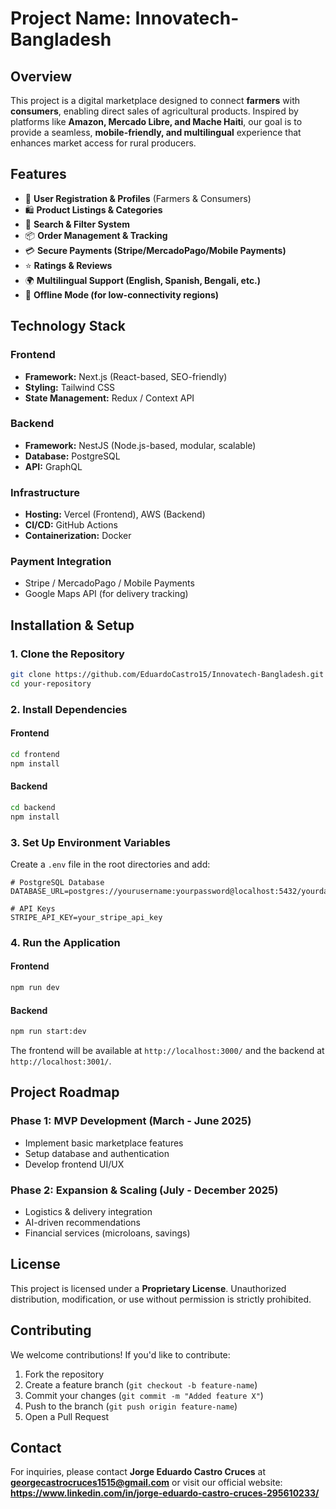 # **Project Name: Innovatech-Bangladesh**


## **Overview**
This project is a digital marketplace designed to connect **farmers** with **consumers**, enabling direct sales of agricultural products. Inspired by platforms like **Amazon, Mercado Libre, and Mache Haiti**, our goal is to provide a seamless, **mobile-friendly, and multilingual** experience that enhances market access for rural producers.

## **Features**
- 🌱 **User Registration & Profiles** (Farmers & Consumers)
- 🛍 **Product Listings & Categories**
- 🔎 **Search & Filter System**
- 📦 **Order Management & Tracking**
- 💳 **Secure Payments (Stripe/MercadoPago/Mobile Payments)**
- ⭐ **Ratings & Reviews**
- 🌍 **Multilingual Support (English, Spanish, Bengali, etc.)**
- 📡 **Offline Mode (for low-connectivity regions)**

## **Technology Stack**
### **Frontend**
- **Framework:** Next.js (React-based, SEO-friendly)
- **Styling:** Tailwind CSS
- **State Management:** Redux / Context API

### **Backend**
- **Framework:** NestJS (Node.js-based, modular, scalable)
- **Database:** PostgreSQL
- **API:** GraphQL

### **Infrastructure**
- **Hosting:** Vercel (Frontend), AWS (Backend)
- **CI/CD:** GitHub Actions
- **Containerization:** Docker

### **Payment Integration**
- Stripe / MercadoPago / Mobile Payments
- Google Maps API (for delivery tracking)

## **Installation & Setup**
### **1. Clone the Repository**
```sh
git clone https://github.com/EduardoCastro15/Innovatech-Bangladesh.git
cd your-repository
```

### **2. Install Dependencies**
#### **Frontend**
```sh
cd frontend
npm install
```
#### **Backend**
```sh
cd backend
npm install
```

### **3. Set Up Environment Variables**
Create a `.env` file in the root directories and add:
```
# PostgreSQL Database
DATABASE_URL=postgres://yourusername:yourpassword@localhost:5432/yourdatabase

# API Keys
STRIPE_API_KEY=your_stripe_api_key
```

### **4. Run the Application**
#### **Frontend**
```sh
npm run dev
```
#### **Backend**
```sh
npm run start:dev
```
The frontend will be available at `http://localhost:3000/` and the backend at `http://localhost:3001/`.

## **Project Roadmap**
### **Phase 1: MVP Development** (March - June 2025)
- Implement basic marketplace features
- Setup database and authentication
- Develop frontend UI/UX

### **Phase 2: Expansion & Scaling** (July - December 2025)
- Logistics & delivery integration
- AI-driven recommendations
- Financial services (microloans, savings)

## **License**
This project is licensed under a **Proprietary License**. Unauthorized distribution, modification, or use without permission is strictly prohibited.

## **Contributing**
We welcome contributions! If you'd like to contribute:
1. Fork the repository
2. Create a feature branch (`git checkout -b feature-name`)
3. Commit your changes (`git commit -m "Added feature X"`)
4. Push to the branch (`git push origin feature-name`)
5. Open a Pull Request

## **Contact**
For inquiries, please contact **Jorge Eduardo Castro Cruces** at **georgecastrocruces1515@gmail.com** or visit our official website: **https://www.linkedin.com/in/jorge-eduardo-castro-cruces-295610233/**
